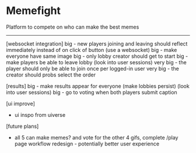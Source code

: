 # Memefight

Platform to compete on who can make the best memes

---

[websocket integration]
big - new players joining and leaving should reflect immediately instead of on click of button (use a websocket)
big - make everyone have same image
big - only lobby creator should get to start
big - make players be able to leave lobby (look into user sessions)
very big - the player should only be able to join once per logged-in user
very big - the creator should probs select the order

[results]
big - make results appear for everyone (make lobbies persist) (look into user sessions)
big - go to voting when both players submit caption

[ui improve]

- ui inspo from uiverse

[future plans]

- all 5 can make memes? and vote for the other 4 gifs, complete /play page workflow redesign - potentially better user experience
